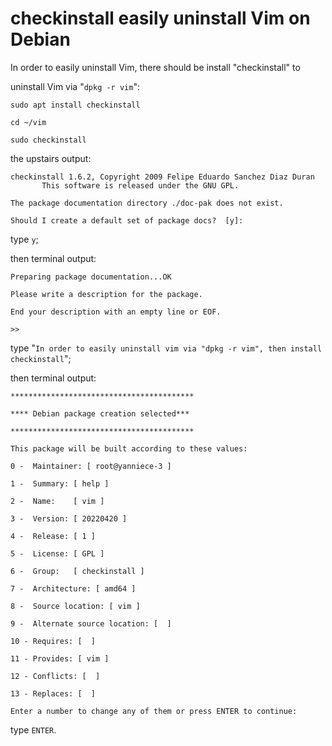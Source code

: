 # checkinstall easily uninstall Vim on Debian

In order to easily uninstall Vim, there should be install "checkinstall" to

uninstall Vim via "`dpkg -r vim`":

    sudo apt install checkinstall

    cd ~/vim

    sudo checkinstall 

the upstairs output:

    checkinstall 1.6.2, Copyright 2009 Felipe Eduardo Sanchez Diaz Duran
           This software is released under the GNU GPL.

    The package documentation directory ./doc-pak does not exist.

    Should I create a default set of package docs?  [y]:

type `y`;

then terminal output:

    Preparing package documentation...OK

    Please write a description for the package.

    End your description with an empty line or EOF.

    >>
type "`In order to easily uninstall vim via "dpkg -r vim", then install checkinstall`";

then terminal output:

    *****************************************

    **** Debian package creation selected***

    *****************************************

    This package will be built according to these values:

    0 -  Maintainer: [ root@yanniece-3 ]

    1 -  Summary: [ help ]

    2 -  Name:    [ vim ]

    3 -  Version: [ 20220420 ]

    4 -  Release: [ 1 ]

    5 -  License: [ GPL ]

    6 -  Group:   [ checkinstall ]

    7 -  Architecture: [ amd64 ]

    8 -  Source location: [ vim ]

    9 -  Alternate source location: [  ]

    10 - Requires: [  ]

    11 - Provides: [ vim ]

    12 - Conflicts: [  ]

    13 - Replaces: [  ]

    Enter a number to change any of them or press ENTER to continue:

type `ENTER`.
